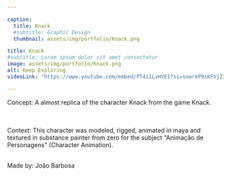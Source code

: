 ```yaml
---

caption:
  title: Knack
  #subtitle: Graphic Design
  thumbnail: assets/img/portfolio/Knack.png

title: Knack
#subtitle: Lorem ipsum dolor sit amet consectetur.
image: assets/img/portfolio/Knack.png
alt: Keep Exploring
videoLink: "https://www.youtube.com/embed/PT4i1LvHVEI?si=sowrkP9iKFVjZ1fZ"

---
```


<div align = "Left">

Concept: A almost replica of the character Knack from the game Knack.<br> <br> <br>

Context: This character was modeled, rigged, animated in maya and textured in substance painter from zero for the subject "Animação de Personagens" (Character Animation). <br> <br>

Made by: João Barbosa <br> <br>

</div>